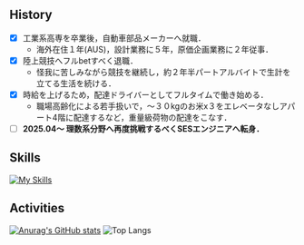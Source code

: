 ## History

<!--**tattk/tattk** is a ✨ _special_ ✨ repository because its `README.md` (this file) appears on your GitHub profile.-->
- [x] 工業系高専を卒業後，自動車部品メーカーへ就職．  
  - 海外在住１年(AUS)，設計業務に５年，原価企画業務に２年従事．
- [x] 陸上競技へフルbetすべく退職．  
  - 怪我に苦しみながら競技を継続し，約２年半パートアルバイトで生計を立てる生活を続ける．  
- [x] 時給を上げるため，配達ドライバーとしてフルタイムで働き始める．
  - 職場高齢化による若手扱いで，〜３０kgのお米x３をエレベータなしアパート4階に配達するなど，重量級荷物の配達をこなす．  
- [ ] **2025.04〜 理数系分野へ再度挑戦するべくSESエンジニアへ転身．**

## Skills
[![My Skills](https://skillicons.dev/icons?i=c,py,notion,vscode)](https://skillicons.dev)

## Activities
[![Anurag's GitHub stats](https://github-readme-stats.vercel.app/api?username=tattk)](https://github.com/anuraghazra/github-readme-stats)
![Top Langs](https://github-readme-stats.vercel.app/api/top-langs/?username=tattk&layout=compact)
  

